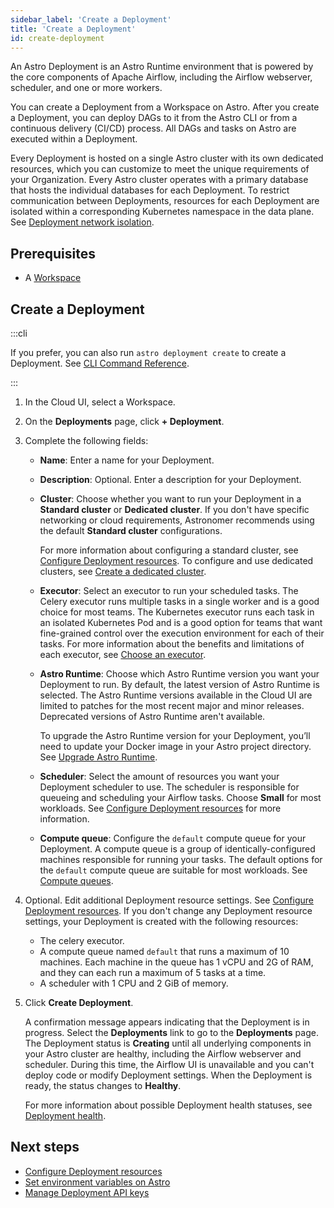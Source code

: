 ```yaml
---
sidebar_label: 'Create a Deployment'
title: 'Create a Deployment'
id: create-deployment
---
```


<head>
  <meta name="description" content="Learn how to create an Astro Deployment. After you’ve created a Deployment, you can deploy DAGs to it from the Astro command-line interface (CLI), or from a continuous integration and continuous delivery (CI/CD) pipeline." />
  <meta name="og:description" content="Learn how to create an Astro Deployment. After you’ve created a Deployment, you can deploy DAGs to it from the Astro command-line interface (CLI), or from a continuous integration and continuous delivery (CI/CD) pipeline." />
</head>


An Astro Deployment is an Astro Runtime environment that is powered by the core components of Apache Airflow, including the Airflow webserver, scheduler, and one or more workers.

You can create a Deployment from a Workspace on Astro. After you create a Deployment, you can deploy DAGs to it from the Astro CLI or from a continuous delivery (CI/CD) process. All DAGs and tasks on Astro are executed within a Deployment.

Every Deployment is hosted on a single Astro cluster with its own dedicated resources, which you can customize to meet the unique requirements of your Organization. Every Astro cluster operates with a primary database that hosts the individual databases for each Deployment.  To restrict communication between Deployments, resources for each Deployment are isolated within a corresponding Kubernetes namespace in the data plane. See [Deployment network isolation](data-protection.md#deployment-network-isolation).

## Prerequisites

- A [Workspace](manage-workspaces.md)

## Create a Deployment

:::cli

If you prefer, you can also run `astro deployment create` to create a Deployment. See [CLI Command Reference](cli/astro-deployment-create.md).

:::

1. In the Cloud UI, select a Workspace.

2. On the **Deployments** page, click **+ Deployment**.

3. Complete the following fields:

    - **Name**: Enter a name for your Deployment.
    - **Description**: Optional. Enter a description for your Deployment.
    - **Cluster**: Choose whether you want to run your Deployment in a **Standard cluster** or **Dedicated cluster**. If you don't have specific networking or cloud requirements, Astronomer recommends using the default **Standard cluster** configurations.

        For more information about configuring a standard cluster, see [Configure Deployment resources](configure-deployment-resources.md). To configure and use dedicated clusters, see [Create a dedicated cluster](create-cluster.md).

    - **Executor**: Select an executor to run your scheduled tasks. The Celery executor runs multiple tasks in a single worker and is a good choice for most teams. The Kubernetes executor runs each task in an isolated Kubernetes Pod and is a good option for teams that want fine-grained control over the execution environment for each of their tasks. For more information about the benefits and limitations of each executor, see [Choose an executor](configure-deployment-resources.md#choose-an-executor).
    - **Astro Runtime**: Choose which Astro Runtime version you want your Deployment to run. By default, the latest version of Astro Runtime is selected. The Astro Runtime versions available in the Cloud UI are limited to patches for the most recent major and minor releases. Deprecated versions of Astro Runtime aren't available.

        To upgrade the Astro Runtime version for your Deployment, you’ll need to update your Docker image in your Astro project directory. See [Upgrade Astro Runtime](upgrade-runtime.md).
    
    - **Scheduler**: Select the amount of resources you want your Deployment scheduler to use. The scheduler is responsible for queueing and scheduling your Airflow tasks. Choose **Small** for most workloads. See [Configure Deployment resources](configure-deployment-resources.md#scheduler-resources) for more information.
    - **Compute queue**: Configure the `default` compute queue for your Deployment. A compute queue is a group of identically-configured machines responsible for running your tasks. The default options for the `default` compute queue are suitable for most workloads. See [Compute queues](configure-deployment-resources.md#worker-queues).

4. Optional. Edit additional Deployment resource settings. See [Configure Deployment resources](configure-deployment-resources.md). If you don't change any Deployment resource settings, your Deployment is created with the following resources:

    - The celery executor.
    - A compute queue named `default` that runs a maximum of 10 machines. Each machine in the queue has 1 vCPU and 2G of RAM, and they can each run a maximum of 5 tasks at a time.
    - A scheduler with 1 CPU and 2 GiB of memory.

5. Click **Create Deployment**.

     A confirmation message appears indicating that the Deployment is in progress. Select the **Deployments** link to go to the **Deployments** page. The Deployment status is **Creating** until all underlying components in your Astro cluster are healthy, including the Airflow webserver and scheduler. During this time, the Airflow UI is unavailable and you can't deploy code or modify Deployment settings. When the Deployment is ready, the status changes to **Healthy**.
    
    For more information about possible Deployment health statuses, see [Deployment health](deployment-metrics.md#deployment-health).

## Next steps

- [Configure Deployment resources](configure-deployment-resources.md)
- [Set environment variables on Astro](environment-variables.md)
- [Manage Deployment API keys](api-keys.md)
